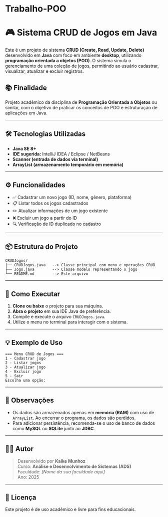 # Trabalho-POO
# 🎮 Sistema CRUD de Jogos em Java

Este é um projeto de sistema **CRUD (Create, Read, Update, Delete)** desenvolvido em **Java** com foco em ambiente **desktop**, utilizando **programação orientada a objetos (POO)**. O sistema simula o gerenciamento de uma coleção de jogos, permitindo ao usuário cadastrar, visualizar, atualizar e excluir registros.

## 📚 Finalidade

Projeto acadêmico da disciplina de **Programação Orientada a Objetos** ou similar, com o objetivo de praticar os conceitos de POO e estruturação de aplicações em Java.

---

## 🛠️ Tecnologias Utilizadas

- **Java SE 8+**
- **IDE sugerida:** IntelliJ IDEA / Eclipse / NetBeans
- **Scanner (entrada de dados via terminal)**
- **ArrayList (armazenamento temporário em memória)**

---

## ⚙️ Funcionalidades

- ✅ Cadastrar um novo jogo (ID, nome, gênero, plataforma)  
- 📋 Listar todos os jogos cadastrados  
- ✏️ Atualizar informações de um jogo existente  
- ❌ Excluir um jogo a partir do ID  
- 🔍 Verificação de ID duplicado no cadastro

---

## 📦 Estrutura do Projeto

```
CRUDJogos/
├── CRUDJogos.java   --> Classe principal com menu e operações CRUD
├── Jogo.java        --> Classe modelo representando o jogo
└── README.md        --> Este arquivo
```

---

## 🚀 Como Executar

1. **Clone ou baixe** o projeto para sua máquina.
2. **Abra o projeto** em sua IDE Java de preferência.
3. Compile e execute o arquivo `CRUDJogos.java`.
4. Utilize o menu no terminal para interagir com o sistema.

---

## 💡 Exemplo de Uso

```
=== Menu CRUD de Jogos ===
1 - Cadastrar jogo
2 - Listar jogos
3 - Atualizar jogo
4 - Excluir jogo
5 - Sair
Escolha uma opção:
```

---

## 📌 Observações

- Os dados são armazenados apenas em **memória (RAM)** com uso de `ArrayList`. Ao encerrar o programa, os dados são perdidos.
- Para adicionar persistência, recomenda-se o uso de banco de dados como **MySQL** ou **SQLite** junto ao **JDBC**.

---

## 👨‍💻 Autor

> Desenvolvido por **Kaike Munhoz**  
> Curso: **Análise e Desenvolvimento de Sistemas (ADS)**  
> Faculdade: _[Nome da sua faculdade aqui]_  
> Ano: 2025

---

## 📝 Licença

Este projeto é de uso acadêmico e livre para fins educacionais.
